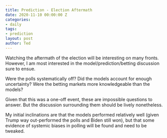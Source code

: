 ```yaml
---
title: Prediction - Election Aftermath
date: 2020-11-10 00:00:00 Z
categories:
- daily
tags:
- prediction
layout: post
author: Ted
---
```


Watching the aftermath of the election will be interesting on many fronts. However, I am most interested in the model/prediction/betting discussion sure to ensue.

Were the polls systematically off? Did the models account for enough uncertainty? Were the betting markets more knowledgeable than the models?

Given that this was a one-off event, these are impossible questions to answer. But the discussion surrounding them should be lively nonetheless. 

My initial inclinations are that the models performed relatively well (given Trump way out-performed the polls and Biden still won), but that some evidence of systemic biases in polling will be found and need to be tweaked. 

